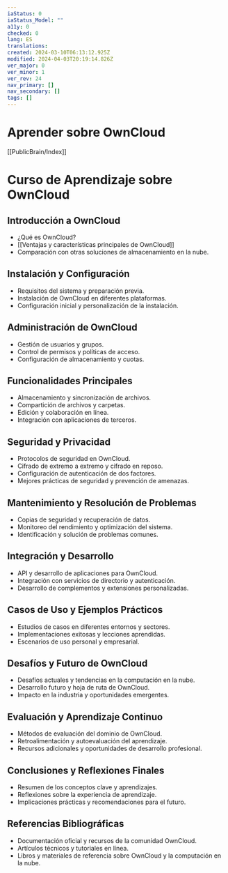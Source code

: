 ```yaml
---
iaStatus: 0
iaStatus_Model: ""
a11y: 0
checked: 0
lang: ES
translations: 
created: 2024-03-10T06:13:12.925Z
modified: 2024-04-03T20:19:14.826Z
ver_major: 0
ver_minor: 1
ver_rev: 24
nav_primary: []
nav_secondary: []
tags: []
---
```

# Aprender sobre OwnCloud

[[PublicBrain/Index]]

# Curso de Aprendizaje sobre OwnCloud

## Introducción a OwnCloud
- ¿Qué es OwnCloud?
- [[Ventajas y características principales de OwnCloud]]
- Comparación con otras soluciones de almacenamiento en la nube.

## Instalación y Configuración
- Requisitos del sistema y preparación previa.
- Instalación de OwnCloud en diferentes plataformas.
- Configuración inicial y personalización de la instalación.

## Administración de OwnCloud
- Gestión de usuarios y grupos.
- Control de permisos y políticas de acceso.
- Configuración de almacenamiento y cuotas.

## Funcionalidades Principales
- Almacenamiento y sincronización de archivos.
- Compartición de archivos y carpetas.
- Edición y colaboración en línea.
- Integración con aplicaciones de terceros.

## Seguridad y Privacidad
- Protocolos de seguridad en OwnCloud.
- Cifrado de extremo a extremo y cifrado en reposo.
- Configuración de autenticación de dos factores.
- Mejores prácticas de seguridad y prevención de amenazas.

## Mantenimiento y Resolución de Problemas
- Copias de seguridad y recuperación de datos.
- Monitoreo del rendimiento y optimización del sistema.
- Identificación y solución de problemas comunes.

## Integración y Desarrollo
- API y desarrollo de aplicaciones para OwnCloud.
- Integración con servicios de directorio y autenticación.
- Desarrollo de complementos y extensiones personalizadas.

## Casos de Uso y Ejemplos Prácticos
- Estudios de casos en diferentes entornos y sectores.
- Implementaciones exitosas y lecciones aprendidas.
- Escenarios de uso personal y empresarial.

## Desafíos y Futuro de OwnCloud
- Desafíos actuales y tendencias en la computación en la nube.
- Desarrollo futuro y hoja de ruta de OwnCloud.
- Impacto en la industria y oportunidades emergentes.

## Evaluación y Aprendizaje Continuo
- Métodos de evaluación del dominio de OwnCloud.
- Retroalimentación y autoevaluación del aprendizaje.
- Recursos adicionales y oportunidades de desarrollo profesional.

## Conclusiones y Reflexiones Finales
- Resumen de los conceptos clave y aprendizajes.
- Reflexiones sobre la experiencia de aprendizaje.
- Implicaciones prácticas y recomendaciones para el futuro.

## Referencias Bibliográficas
- Documentación oficial y recursos de la comunidad OwnCloud.
- Artículos técnicos y tutoriales en línea.
- Libros y materiales de referencia sobre OwnCloud y la computación en la nube.
